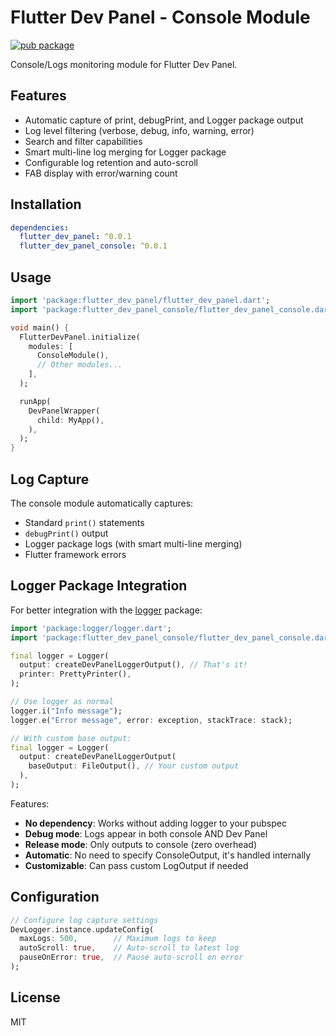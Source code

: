 # Flutter Dev Panel - Console Module

[![pub package](https://img.shields.io/pub/v/flutter_dev_panel_console.svg)](https://pub.dev/packages/flutter_dev_panel_console)

Console/Logs monitoring module for Flutter Dev Panel.

## Features

- Automatic capture of print, debugPrint, and Logger package output
- Log level filtering (verbose, debug, info, warning, error)
- Search and filter capabilities
- Smart multi-line log merging for Logger package
- Configurable log retention and auto-scroll
- FAB display with error/warning count

## Installation

```yaml
dependencies:
  flutter_dev_panel: ^0.0.1
  flutter_dev_panel_console: ^0.0.1
```

## Usage

```dart
import 'package:flutter_dev_panel/flutter_dev_panel.dart';
import 'package:flutter_dev_panel_console/flutter_dev_panel_console.dart';

void main() {
  FlutterDevPanel.initialize(
    modules: [
      ConsoleModule(),
      // Other modules...
    ],
  );

  runApp(
    DevPanelWrapper(
      child: MyApp(),
    ),
  );
}
```

## Log Capture

The console module automatically captures:
- Standard `print()` statements
- `debugPrint()` output
- Logger package logs (with smart multi-line merging)
- Flutter framework errors

## Logger Package Integration

For better integration with the [logger](https://pub.dev/packages/logger) package:

```dart
import 'package:logger/logger.dart';
import 'package:flutter_dev_panel_console/flutter_dev_panel_console.dart';

final logger = Logger(
  output: createDevPanelLoggerOutput(), // That's it!
  printer: PrettyPrinter(),
);

// Use logger as normal
logger.i("Info message");
logger.e("Error message", error: exception, stackTrace: stack);

// With custom base output:
final logger = Logger(
  output: createDevPanelLoggerOutput(
    baseOutput: FileOutput(), // Your custom output
  ),
);
```

Features:
- **No dependency**: Works without adding logger to your pubspec
- **Debug mode**: Logs appear in both console AND Dev Panel
- **Release mode**: Only outputs to console (zero overhead)
- **Automatic**: No need to specify ConsoleOutput, it's handled internally
- **Customizable**: Can pass custom LogOutput if needed

## Configuration

```dart
// Configure log capture settings
DevLogger.instance.updateConfig(
  maxLogs: 500,        // Maximum logs to keep
  autoScroll: true,    // Auto-scroll to latest log
  pauseOnError: true,  // Pause auto-scroll on error
);
```

## License

MIT